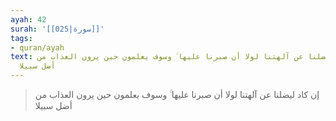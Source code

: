 ```yaml
---
ayah: 42
surah: '[[025|سورة]]'
tags:
- quran/ayah
text: إن كاد ليضلنا عن آلهتنا لولا أن صبرنا عليها ۚ وسوف يعلمون حين يرون العذاب من
  أضل سبيلا
---
```

> إن كاد ليضلنا عن آلهتنا لولا أن صبرنا عليها ۚ وسوف يعلمون حين يرون العذاب من أضل سبيلا
